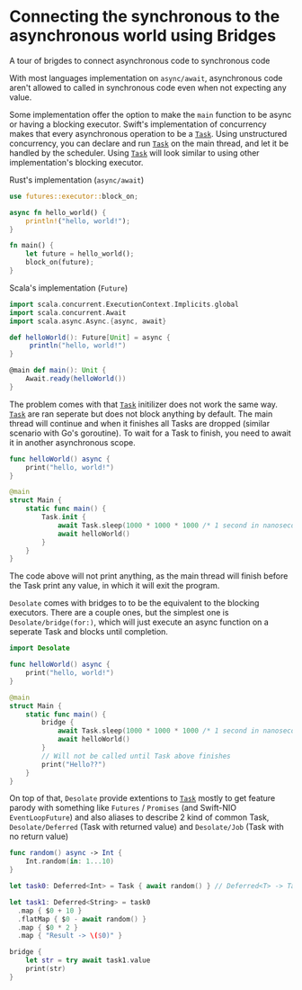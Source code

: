 # Connecting the synchronous to the asynchronous world using Bridges

A tour of brigdes to connect asynchronous code to synchronous code

With most languages implementation on `async/await`, asynchronous code aren't allowed to called in synchronous code even when not expecting any value.

Some implementation offer the option to make the `main` function to be async or having a blocking executor. Swift's implementation of concurrency makes that every asynchronous operation to be a [`Task`](https://developer.apple.com/documentation/swift/task/). Using unstructured concurrency, you can declare and run [`Task`](https://developer.apple.com/documentation/swift/task/) on the main thread, and let it be handled by the scheduler. Using [`Task`](https://developer.apple.com/documentation/swift/task/) will look similar to using other implementation's blocking executor.

Rust's implementation (`async/await`)
```rust
use futures::executor::block_on;

async fn hello_world() {
    println!("hello, world!");
}

fn main() {
    let future = hello_world(); 
    block_on(future);
}
```

Scala's implementation (`Future`)
```scala
import scala.concurrent.ExecutionContext.Implicits.global
import scala.concurrent.Await
import scala.async.Async.{async, await}

def helloWorld(): Future[Unit] = async {
     println("hello, world!")
}

@main def main(): Unit {
    Await.ready(helloWorld())
}
```

The problem comes with that [`Task`](https://developer.apple.com/documentation/swift/task/) initilizer does not work the same way. [`Task`](https://developer.apple.com/documentation/swift/task/) are ran seperate but does not block anything by default. The main thread will continue and when it finishes all Tasks are dropped (similar scenario with Go's goroutine). To wait for a Task to finish, you need to await it in another asynchronous scope.

```swift
func helloWorld() async {
    print("hello, world!")
}

@main
struct Main {
    static func main() {
        Task.init {
            await Task.sleep(1000 * 1000 * 1000 /* 1 second in nanosecond */)
            await helloWorld()
        }
    }
}
```

The code above will not print anything, as the main thread will finish before the Task print any value, in which it will exit the program.

``Desolate`` comes with bridges to to be the equivalent to the blocking executors. There are a couple ones, but the simplest one is ``Desolate/bridge(for:)``, which will just execute an async function on a seperate Task and blocks until completion.

```swift
import Desolate 

func helloWorld() async {
    print("hello, world!")
}

@main
struct Main {
    static func main() {
        bridge {
            await Task.sleep(1000 * 1000 * 1000 /* 1 second in nanosecond */)
            await helloWorld()
        }
        // Will not be called until Task above finishes
        print("Hello??")
    }
}
```

On top of that, ``Desolate`` provide extentions to [`Task`](https://developer.apple.com/documentation/swift/task/) mostly to get feature parody with something like `Futures` / `Promises` (and Swift-NIO `EventLoopFuture`) and also aliases to describe 2 kind of common Task, ``Desolate/Deferred`` (Task with returned value) and ``Desolate/Job`` (Task with no return value)

```swift
func random() async -> Int {
    Int.random(in: 1...10)
}

let task0: Deferred<Int> = Task { await random() } // Deferred<T> -> Task<T, Error>

let task1: Deferred<String> = task0
  .map { $0 + 10 }
  .flatMap { $0 - await random() }
  .map { $0 * 2 }
  .map { "Result -> \($0)" }

bridge {
    let str = try await task1.value
    print(str)
}
```
